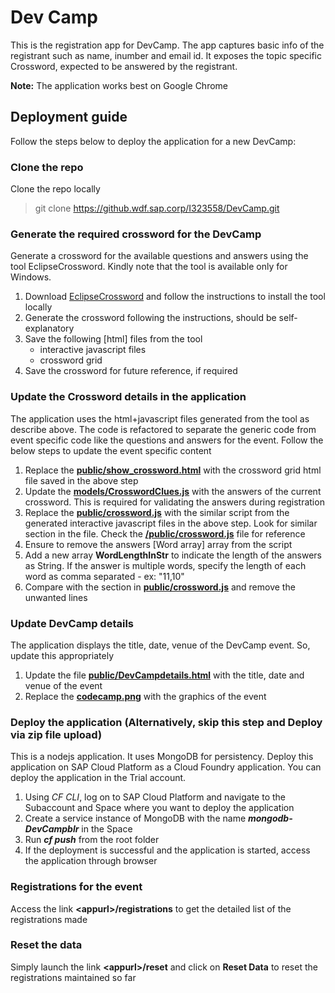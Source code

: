 # Dev Camp
This is the registration app for DevCamp. The app captures basic info of the registrant such as name, inumber and email id. It exposes the topic specific Crossword, expected to be answered by the registrant. 

**Note:** The application works best on Google Chrome

## Deployment guide
Follow the steps below to deploy the application for a new DevCamp:

### Clone the repo
Clone the repo locally
> git clone https://github.wdf.sap.corp/I323558/DevCamp.git


### Generate the required crossword for the DevCamp
Generate a crossword for the available questions and answers using the tool EclipseCrossword. Kindly note that the tool is available only for Windows.

1. Download [EclipseCrossword](https://www.eclipsecrossword.com/) and follow the instructions to install the tool locally
2. Generate the crossword following the instructions, should be self-explanatory 
3. Save the following [html] files from the tool
    - interactive javascript files
    - crossword grid 
4. Save the crossword for future reference, if required

### Update the Crossword details in the application
The application uses the html+javascript files generated from the tool as describe above. The code is refactored to separate the generic code from event specific code like the questions and answers for the event. Follow the below steps to update the event specific content 

1. Replace the **[public/show_crossword.html](https://github.wdf.sap.corp/I323558/DevCamp/blob/master/public/show_crossword.html)** with the crossword grid html file saved in the above step
2. Update the **[models/CrosswordClues.js](https://github.wdf.sap.corp/I323558/DevCamp/blob/master/models/CrosswordClues.js)** with the answers of the current crossword. This is required for validating the answers during registration
3. Replace the **[public/crossword.js](https://github.wdf.sap.corp/I323558/DevCamp/blob/master/public/crossword.js)** with the similar script from the generated interactive javascript files in the above step. Look for similar section in the file. Check the **[/public/crossword.js](https://github.wdf.sap.corp/I323558/DevCamp/blob/master/public/crossword.js)** file for reference
4. Ensure to remove the answers [Word array] array from the script
5. Add a new array **WordLengthInStr** to indicate the length of the answers as String. If the answer is multiple words, specify the length of each word as comma separated - ex: "11,10" 
6. Compare with the section in **[public/crossword.js](https://github.wdf.sap.corp/I323558/DevCamp/blob/master/public/crossword.js)** and remove the unwanted lines

### Update DevCamp details 
The application displays the title, date, venue of the DevCamp event. So, update this appropriately 

1. Update the file **[public/DevCampdetails.html](https://github.wdf.sap.corp/I323558/DevCamp/blob/master/public/codecampdetails.html)** with the title, date and venue of the event
2. Replace the **[codecamp.png](https://github.wdf.sap.corp/I323558/DevCamp/blob/master/public/codecamp.png)** with the graphics of the event

### Deploy the application (Alternatively, skip this step and Deploy via zip file upload)
This is a nodejs application. It uses MongoDB for persistency. Deploy this application on SAP Cloud Platform as a Cloud Foundry application. You can deploy the application in the Trial account.

1. Using _CF CLI_, log on to SAP Cloud Platform and navigate to the Subaccount and Space where you want to deploy the application 
2. Create a service instance of MongoDB with the name **_mongodb-DevCampblr_** in the Space 
3. Run **_cf push_** from the root folder
4. If the deployment is successful and the application is started, access the application through browser

### Registrations for the event
Access the link **\<appurl\>/registrations** to get the detailed list of the registrations made

### Reset the data
Simply launch the link **\<appurl\>/reset** and click on **Reset Data** to reset the registrations maintained so far
